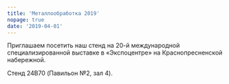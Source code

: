 ```yaml
---
title: 'Металлообработка 2019'
nopage: true
date: '2019-04-01'
---
```

Приглашаем посетить наш стенд на 20-й международной специализированной выставке в «Экспоцентре» на Краснопресненской набережной.

Стенд 24B70 (Павильон №2, зал 4).
